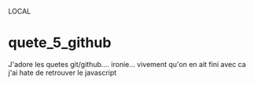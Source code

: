LOCAL
# quete_5_github

J'adore les quetes git/github.... ironie...
vivement qu'on en ait fini avec ca
j'ai hate de retrouver le javascript
